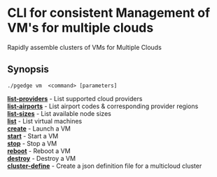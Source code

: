 # CLI for consistent Management of VM's for multiple clouds
Rapidly assemble clusters of VMs for Multiple Clouds

## Synopsis
    ./pgedge vm  <command> [parameters]

[**list-providers**](help/vm-list-providers.md)  - List supported cloud providers<br>
[**list-airports**](help/vm-list-airports.md)    - List airport codes & corresponding provider regions<br>
[**list-sizes**](help/vm-list-sizes.md)          - List available node sizes<br>
[**list**](help/vm-lists.md)                     - List virtual machines<br>
[**create**](help/vm-create.md)                  - Launch a VM<br>
[**start**](help/vm-start.md)                    - Start a VM<br>
[**stop**](help/vm-stop.md)                      - Stop a VM<br>
[**reboot**](help/vm-reboot.md)                  - Reboot a VM<br>
[**destroy**](help/vm-destroy.md)                - Destroy a VM<br>
[**cluster-define**](help/vm-cluster-define.md)  - Create a json definition file for a multicloud cluster<br>

